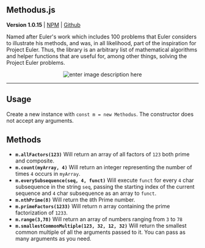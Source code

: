 
## Methodus.js

**Version 1.0.15** | [NPM](https://www.npmjs.com/package/methodus) | [Github](https://github.com/Pamblam/Methodus)

Named after Euler's work which includes 100 problems that Euler considers to illustrate his methods, and was, in all likelihood, part of the inspiration for Project Euler. Thus, the library is an arbitrary list of mathematical algorithms and helper functions that are useful for, among other things, solving the Project Euler problems.

<center>
 
![enter image description here](https://i.imgur.com/GmQbuBT.jpg)

</center>

<hr>

## Usage

Create a new instance with `const m = new Methodus`. The constructor does not accept any arguments.

## Methods

 - **`m.allFactors(123)`** Will return an array of all factors of `123` both prime and composite.
 - **`m.count(myArray, 4)`** Will return an integer representing the number of times `4` occurs in `myArray`.
 - **`m.everySubsequence(seq, 4, funct)`** Will execute `funct` for every `4` char subsequence in the string `seq`, passing the starting index of the current sequence and `4` char subsequence as an array to `funct`.
 - **`m.nthPrime(8)`** Will return the `8`th Prime number.
 - **`m.primeFactors(1233)`** Will return n array containing the prime factorization of `1233`.
 - **`m.range(3,78)`** Will return an array of numbers ranging from `3` to `78`
 - **`m.smallestCommonMultiple(123, 32, 12, 32)`** Will return the smallest common multiple of all the arguments passed to it. You can pass as many arguments as you need.
